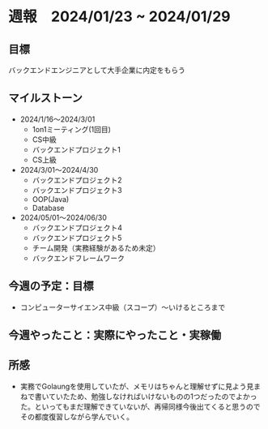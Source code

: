 # 週報　2024/01/23 ~ 2024/01/29

## 目標
バックエンドエンジニアとして大手企業に内定をもらう

## マイルストーン
- 2024/1/16〜2024/3/01
    - 1on1ミーティング(1回目)
    - CS中級
    - バックエンドプロジェクト1
    - CS上級
- 2024/3/01〜2024/4/30
   - バックエンドプロジェクト2
   - バックエンドプロジェクト3
   - OOP(Java)
   - Database
- 2024/05/01〜2024/06/30
    - バックエンドプロジェクト4
    - バックエンドプロジェクト5
    - チーム開発（実務経験があるため未定）
    - バックエンドフレームワーク

## 今週の予定：目標
- コンピューターサイエンス中級（スコープ）〜いけるところまで

## 今週やったこと：実際にやったこと・実稼働


## 所感
- 実務でGolaungを使用していたが、メモリはちゃんと理解せずに見よう見まねで書いていたため、勉強しなければいけないものの1つだったのでよかった。といってもまだ理解できていないが、再帰同様今後出てくると思うのでその都度復習しながら学んでいく。
